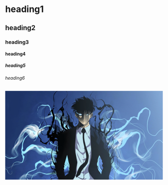 # heading1
## heading2
### heading3
#### heading4
##### heading5
###### heading6

![Image of Solo](solo.png)
